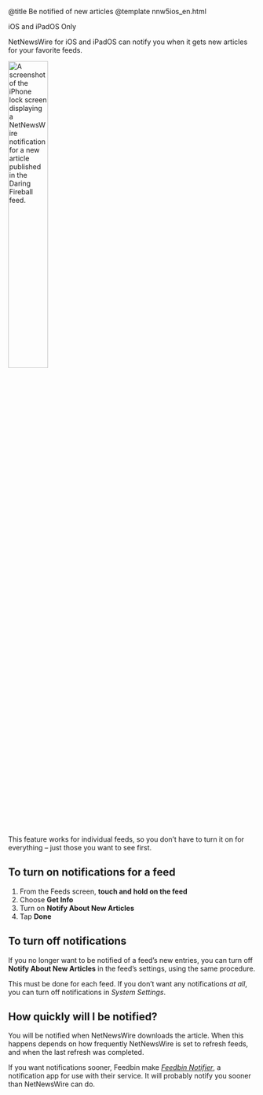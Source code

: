 @title Be notified of new articles
@template nnw5ios_en.html

<span class="badge-warning">iOS and iPadOS Only</span>

NetNewsWire for iOS and iPadOS can notify you when it gets new articles for your favorite feeds.

<img src="../../../images/iphone-en-lockscreen_notification.jpeg"
     alt="A screenshot of the iPhone lock screen displaying a NetNewsWire notification for a new article published in the Daring Fireball feed."
     class="centeredImage"
     style="height: 40%;" />

This feature works for individual feeds, so you don’t have to turn it on for everything – just those you want to see first.

## To turn on notifications for a feed

1. From the Feeds screen, **touch and hold on the feed**
2. Choose **Get Info**
3. Turn on **Notify About New Articles**
4. Tap **Done**


## To turn off notifications

If you no longer want to be notified of a feed’s new entries, you can turn off **Notify About New Articles** in the feed’s settings, using the same procedure.

This must be done for each feed. If you don’t want any notifications *at all*, you can turn off notifications in *System Settings*.


## How quickly will I be notified?

You will be notified when NetNewsWire downloads the article. When this happens depends on how frequently NetNewsWire is set to refresh feeds, and when the last refresh was completed.

If you want notifications sooner, Feedbin make [*Feedbin Notifier*][fbn], a notification app for use with their service. It will probably notify you sooner than NetNewsWire can do.

[fbn]: https://apps.apple.com/us/app/feedbin-notifier/id996164128
